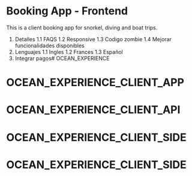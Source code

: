# Booking App - Frontend

This is a client booking app for snorkel, diving and boat trips.

1. Detalles 
    1.1 FAQS
    1.2 Responsive
    1.3 Codigo zombie
    1.4 Mejorar funcionalidades disponibles
2. Lenguajes
    1.1 Ingles
    1.2 Frances
    1.3 Español
3. Integrar pagos# OCEAN_EXPERIENCE
# OCEAN_EXPERIENCE_CLIENT_APP
# OCEAN_EXPERIENCE_CLIENT_API
# OCEAN_EXPERIENCE_CLIENT_SIDE
# OCEAN_EXPERIENCE_CLIENT_SIDE
